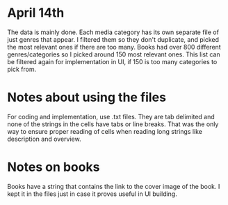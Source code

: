 # April 14th
The data is mainly done. Each media category has its own separate file of just genres that appear. I filtered them so they don't duplicate, and picked the most relevant ones if there are too many. Books had over 800 different genres/categories so I picked around 150 most relevant ones. This list can be filtered again for implementation in UI, if 150 is too many categories to pick from.
# Notes about using the files
For coding and implementation, use .txt files. They are tab delimited and none of the strings in the cells have tabs or line breaks. That was the only way to ensure proper reading of cells when reading long strings like description and overview.
# Notes on books
Books have a string that contains the link to the cover image of the book. I kept it in the files just in case it proves useful in UI building.

